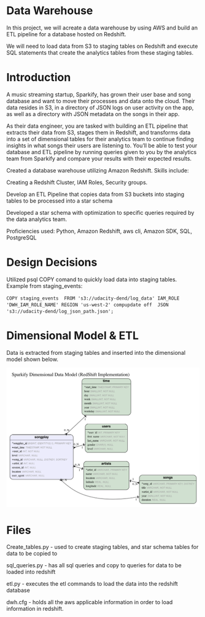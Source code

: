 # Data Warehouse
In this project, we will acreate a data warehouse by using AWS and build an ETL pipeline for a database hosted on Redshift.

We will need to load data from S3 to staging tables on Redshift and execute SQL statements that create the analytics tables from these staging tables.

# Introduction
A music streaming startup, Sparkify, has grown their user base and song database and want to move their processes and data onto the cloud. Their data resides in S3, in a directory of JSON logs on user activity on the app, as well as a directory with JSON metadata on the songs in their app.

As their data engineer, you are tasked with building an ETL pipeline that extracts their data from S3, stages them in Redshift, and transforms data into a set of dimensional tables for their analytics team to continue finding insights in what songs their users are listening to. You’ll be able to test your database and ETL pipeline by running queries given to you by the analytics team from Sparkify and compare your results with their expected results.


Created a database warehouse utilizing Amazon Redshift. Skills include:

Creating a Redshift Cluster, IAM Roles, Security groups.

Develop an ETL Pipeline that copies data from S3 buckets into staging tables to be processed into a star schema

Developed a star schema with optimization to specific queries required by the data analytics team.

Proficiencies used: Python, Amazon Redshift, aws cli, Amazon SDK, SQL, PostgreSQL

# Design Decisions

Utilized psql COPY comand to quickly load data into staging tables. Example from staging_events:

``COPY staging_events 
FROM 's3://udacity-dend/log_data'
IAM_ROLE 'DWH_IAM_ROLE_NAME'
REGION 'us-west-2' compupdate off 
JSON 's3://udacity-dend/log_json_path.json';``

# Dimensional Model & ETL
Data is extracted from staging tables and inserted into the dimensional model shown below.

![alt text](dimensional_model.png)

# Files 

Create_tables.py - used to create staging tables, and star schema tables for data to be copied to

sql_queries.py - has all sql queries and copy to queries for data to be loaded into redshift

etl.py - executes the etl commands to load the data into the redshift database

dwh.cfg - holds all the aws applicable information in order to load information in redshift.
